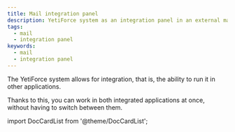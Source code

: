 ```yaml
---
title: Mail integration panel
description: YetiForce system as an integration panel in an external mail client
tags:
  - mail
  - integration panel
keywords:
  - mail
  - integration panel
---
```


The YetiForce system allows for integration, that is, the ability to run it in other applications.

Thanks to this, you can work in both integrated applications at once, without having to switch between them.

import DocCardList from '@theme/DocCardList';

<DocCardList />
